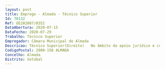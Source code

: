 ```yaml
--- 
layout: post
title: Emprego - Almada - Técnico Superior
Id: 78132
Ref: OE202007/0352
DataAbertura: 2020-07-15
DataFecho: 2020-07-29
Trabalho: Técnico Superior
Empregador: Câmara Municipal de Almada
Descricao: Técnico Superior(Direito)   No âmbito do apoio jurídico e contencioso   Elaborar estudos, pareceres e outros instrumentos jurídicos sobre matérias de relevância municipal, bem como prestar apoio jurídico e consultadoria jurídica aos serviços municipais e órgãos municipais, quando solicitado  Emitir pareceres jurídicos sobre reclamações e recursos administrativos, bem como sobre petições ou exposições, sobre atos ou omissões dos órgãos municipais ou sobre procedimentos dos serviços  Assessorar tecnicamente a Câmara Municipal e a Assembleia Municipal, no âmbito do seu funcionamento e quando estas venham a ser chamadas para intervir e ou participar em processos legislativos ou regulamentares  Diligenciar pelo patrocínio judiciário em processos de jurisdição administrativa, fiscal e não administrativa, em que o Município, algum dos seus órgãos e respetivos titulares, enquanto tal, sejam parte  Colaborar e assessorar juridicamente na elaboração de normativos reguladores da atividade municipal e outros  Análise e recolha de legislação e jurisprudência com impacto na atividade municipal  Garantir a instrução de procedimentos de natureza disciplinar e ou de responsabilidade civil extracontratual das autarquias locais.No âmbito da fiscalização, contraordenações e execuções fiscais   Análise prévia de documentos das entidades fiscalizadoras e policiais sobre a viabilidade de instauração de processos contraordenacionais  Articulação com os Serviços de Fiscalização Municipal e demais entidades fiscalizadoras administrativas e policiais  Elaboração de modelos e peças processuais  Instrução de processos de contraordenação  Elaboração de informações jurídicas sobre legislação e jurisprudência relevantes em matéria de contraordenações, de fiscalização municipal e de execução fiscal  Colaboração na elaboração de normativos reguladores da atividade municipal  Elaboração de pareceres jurídicos com vista à instrução e tomada de decisão nos processos de fiscalização nas áreas de urbanismo  exercício de atividades económicas, nomeadamente comércio, serviços e restauração  licenciamento de estabelecimentos comerciais, restauração e bebidas, serviços e outros  ambiente, limpeza urbana, detenção de animais de companhia  ruído  publicidade e ocupação de espaço público  instalação e funcionamento de recintos itinerantes e improvisados  licenciamento e fiscalização de atividades diversas  as novas matérias municipais resultantes das transferências de competências para as autarquias  Análise de peças processuais e elaboração de proposta de resposta às mesmas  Elaboração de propostas de resposta a notificações de entidades públicas  Elaboração de participações a entidades públicas  Análise, informação, proposta de atuação e resposta no âmbito das reclamações e oposições deduzidas nos processos de execução fiscal  Elaboração de minutas a utilizar no âmbito dos processos de execução fiscal.
CodigoPostal: 2800-158 ALMADA
Concelho: Almada
Distrito: Setúbal
--- 
```

